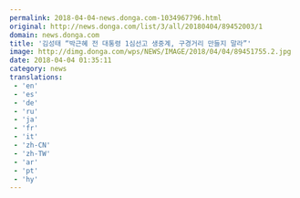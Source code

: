 ```yaml
---
permalink: 2018-04-04-news.donga.com-1034967796.html
original: http://news.donga.com/list/3/all/20180404/89452003/1
domain: news.donga.com
title: '김성태 “박근혜 전 대통령 1심선고 생중계, 구경거리 만들지 말라”'
image: http://dimg.donga.com/wps/NEWS/IMAGE/2018/04/04/89451755.2.jpg
date: 2018-04-04 01:35:11
category: news
translations: 
 - 'en'
 - 'es'
 - 'de'
 - 'ru'
 - 'ja'
 - 'fr'
 - 'it'
 - 'zh-CN'
 - 'zh-TW'
 - 'ar'
 - 'pt'
 - 'hy'
---
```


